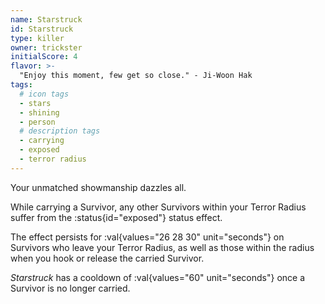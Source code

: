 ```yaml
---
name: Starstruck
id: Starstruck
type: killer
owner: trickster
initialScore: 4
flavor: >-
  "Enjoy this moment, few get so close." - Ji-Woon Hak
tags:
  # icon tags
  - stars
  - shining
  - person
  # description tags
  - carrying
  - exposed
  - terror radius
---
```


Your unmatched showmanship dazzles all.

While carrying a Survivor, any other Survivors within your Terror Radius suffer from the :status{id="exposed"} status effect.

The effect persists for :val{values="26 28 30" unit="seconds"} on Survivors who leave your Terror Radius, as well as those within the radius when you hook or release the carried Survivor.

_Starstruck_ has a cooldown of :val{values="60" unit="seconds"} once a Survivor is no longer carried.
